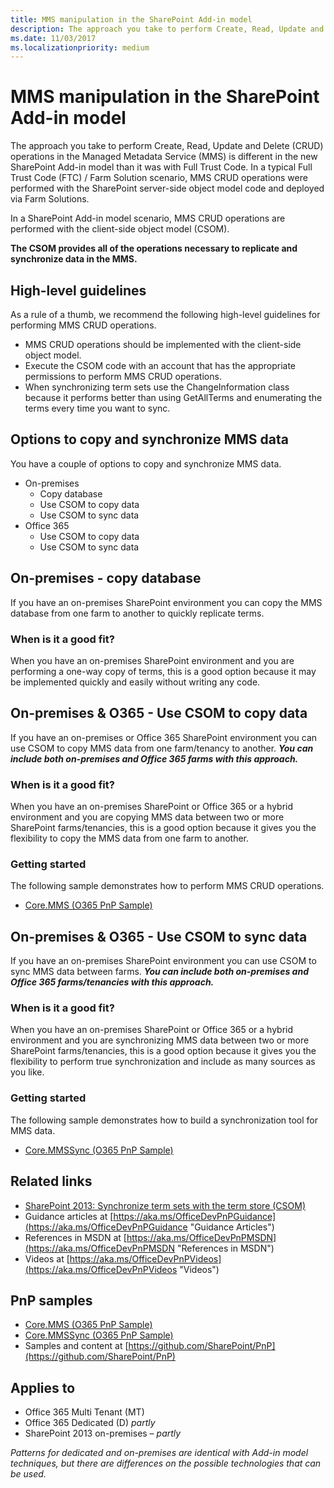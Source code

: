 ```yaml
---
title: MMS manipulation in the SharePoint Add-in model
description: The approach you take to perform Create, Read, Update and Delete (CRUD) operations in the Managed Metadata Service (MMS) is different in the new SharePoint Add-in model than it was with Full Trust Code. In a typical Full Trust Code (FTC) / Farm Solution scenario, MMS CRUD operations were performed with the SharePoint server-side object model code and deployed via Farm Solutions.
ms.date: 11/03/2017
ms.localizationpriority: medium
---
```

# MMS manipulation in the SharePoint Add-in model

The approach you take to perform Create, Read, Update and Delete (CRUD) operations in the Managed Metadata Service (MMS) is different in the new SharePoint Add-in model than it was with Full Trust Code. In a typical Full Trust Code (FTC) / Farm Solution scenario, MMS CRUD operations were performed with the SharePoint server-side object model code and deployed via Farm Solutions.

In a SharePoint Add-in model scenario, MMS CRUD operations are performed with the client-side object model (CSOM).

**The CSOM provides all of the operations necessary to replicate and synchronize data in the MMS.**

## High-level guidelines

As a rule of a thumb, we recommend the following high-level guidelines for performing MMS CRUD operations.

- MMS CRUD operations should be implemented with the client-side object model.
- Execute the CSOM code with an account that has the appropriate permissions to perform MMS CRUD operations.
- When synchronizing term sets use the ChangeInformation class because it performs better than using GetAllTerms and enumerating the terms every time you want to sync.

## Options to copy and synchronize MMS data

You have a couple of options to copy and synchronize MMS data.

- On-premises
  - Copy database
  - Use CSOM to copy data
  - Use CSOM to sync data
- Office 365
  - Use CSOM to copy data
  - Use CSOM to sync data

## On-premises - copy database

If you have an on-premises SharePoint environment you can copy the MMS database from one farm to another to quickly replicate terms.

### When is it a good fit?

When you have an on-premises SharePoint environment and you are performing a one-way copy of terms, this is a good option because it may be implemented quickly and easily without writing any code.

## On-premises & O365 - Use CSOM to copy data

If you have an on-premises or Office 365 SharePoint environment you can use CSOM to copy MMS data from one farm/tenancy to another.  ***You can include both on-premises and Office 365 farms with this approach.***

### When is it a good fit?

When you have an on-premises SharePoint or Office 365 or a hybrid environment and you are copying MMS data between two or more SharePoint farms/tenancies, this is a good option because it gives you the flexibility to copy the MMS data from one farm to another.

### Getting started

The following sample demonstrates how to perform MMS CRUD operations.

- [Core.MMS (O365 PnP Sample)](https://github.com/SharePoint/PnP/tree/master/Samples/Core.MMS)

## On-premises & O365 - Use CSOM to sync data

If you have an on-premises SharePoint environment you can use CSOM to sync MMS data between farms. ***You can include both on-premises and Office 365 farms/tenancies with this approach.***

### When is it a good fit?

When you have an on-premises SharePoint or Office 365 or a hybrid environment and you are synchronizing MMS data between two or more SharePoint farms/tenancies, this is a good option because it gives you the flexibility to perform true synchronization and include as many sources as you like.

### Getting started

The following sample demonstrates how to build a synchronization tool for MMS data.

- [Core.MMSSync (O365 PnP Sample)](https://github.com/SharePoint/PnP/tree/master/Samples/Core.MMSSync)

## Related links

- [SharePoint 2013: Synchronize term sets with the term store (CSOM)](https://code.msdn.microsoft.com/office/SharePoint-2013-Synchronize-d40638d1)
- Guidance articles at [https://aka.ms/OfficeDevPnPGuidance](https://aka.ms/OfficeDevPnPGuidance "Guidance Articles")
- References in MSDN at [https://aka.ms/OfficeDevPnPMSDN](https://aka.ms/OfficeDevPnPMSDN "References in MSDN")
- Videos at [https://aka.ms/OfficeDevPnPVideos](https://aka.ms/OfficeDevPnPVideos "Videos")

## PnP samples

- [Core.MMS (O365 PnP Sample)](https://github.com/SharePoint/PnP/tree/master/Samples/Core.MMS)
- [Core.MMSSync (O365 PnP Sample)](https://github.com/SharePoint/PnP/tree/master/Samples/Core.MMSSync)
- Samples and content at [https://github.com/SharePoint/PnP](https://github.com/SharePoint/PnP)

## Applies to

- Office 365 Multi Tenant (MT)
- Office 365 Dedicated (D) *partly*
- SharePoint 2013 on-premises – *partly*

*Patterns for dedicated and on-premises are identical with Add-in model techniques, but there are differences on the possible technologies that can be used.*
